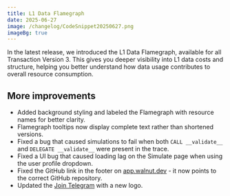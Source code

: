 ```yaml
---
title: L1 Data Flamegraph
date: 2025-06-27
image: /changelog/CodeSnippet20250627.png
imageBg: true
---
```


In the latest release, we introduced the L1 Data Flamegraph, available for all Transaction Version 3. This gives you deeper visibility into L1 data costs and structure, helping you better understand how data usage contributes to overall resource consumption.

## More improvements

- Added background styling and labeled the Flamegraph with resource names for better clarity.
- Flamegraph tooltips now display complete text rather than shortened versions.
- Fixed a bug that caused simulations to fail when both `CALL __validate__` and `DELEGATE __validate__` were present in the trace.
- Fixed a UI bug that caused loading lag on the Simulate page when using the user profile dropdown.
- Fixed the GitHub link in the footer on [app.walnut.dev](https://app.walnut.dev/) - it now points to the correct GitHub repository.
- Updated the [Join Telegram](https://t.me/walnuthq) with a new logo.